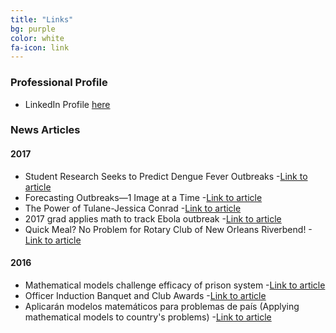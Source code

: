 ```yaml
---
title: "Links"
bg: purple
color: white
fa-icon: link
---
```

<!-- fa-icon can be set to any from http://fortawesome.github.io/Font-Awesome/icons/ -->
### Professional Profile
* LinkedIn Profile [here](https://www.linkedin.com/in/jessieconrad/)

### News Articles
#### 2017
* Student Research Seeks to Predict Dengue Fever Outbreaks
	-[Link to article](http://www.newmexicoconsortium.org/news/student-research-seeks-to-predict-dengue-fever-outbreaks)	
* Forecasting Outbreaks—1 Image at a Time
	-[Link to article](https://blogs.scientificamerican.com/observations/forecasting-outbreaks-mdash-1-image-at-a-time/)
* The Power of Tulane-Jessica Conrad
	-[Link to article](https://tricentennial.tulane.edu/content/power-tulane-jessica-conrad)
* 2017 grad applies math to track Ebola outbreak
	-[Link to article](https://news.tulane.edu/news/2017-grad-applies-math-track-ebola-outbreak)
* Quick Meal? No Problem for Rotary Club of New Orleans Riverbend!
	-[Link to article](https://portal.clubrunner.ca/9237/stories/quick-meal-no-problem-for-rotary-club-of-new-orleans-riverbend)
#### 2016
* Mathematical models challenge efficacy of prison system
	-[Link to article](http://miscellanynews.org/2016/11/02/news/mathematical-models-challenge-efficacy-of-prison-system/)
* Officer Induction Banquet and Club Awards
	-[Link to article](https://portal.clubrunner.ca/9237/stories/officer-induction-banquet-and-club-awards)
* Aplicarán modelos matemáticos para problemas de país (Applying mathematical models to country's problems)
	-[Link to article](http://elmundo.sv/aplicaran-modelos-matematicos-para-problemas-de-pais/)
